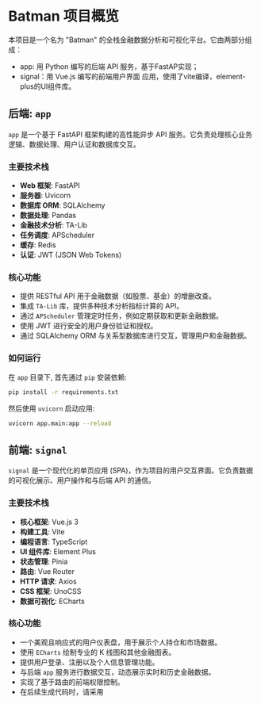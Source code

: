 # Batman 项目概览

本项目是一个名为 "Batman" 的全栈金融数据分析和可视化平台。它由两部分组成：
- app: 用 Python 编写的后端 API 服务，基于FastAP实现；
- signal：用 Vue.js 编写的前端用户界面 应用，使用了vite编译，element-plus的UI组件库。

## 后端: `app`

`app` 是一个基于 FastAPI 框架构建的高性能异步 API 服务。它负责处理核心业务逻辑、数据处理、用户认证和数据库交互。

### 主要技术栈

-   **Web 框架**: FastAPI
-   **服务器**: Uvicorn
-   **数据库 ORM**: SQLAlchemy
-   **数据处理**: Pandas
-   **金融技术分析**: TA-Lib
-   **任务调度**: APScheduler
-   **缓存**: Redis
-   **认证**: JWT (JSON Web Tokens)

### 核心功能

-   提供 RESTful API 用于金融数据（如股票、基金）的增删改查。
-   集成 `TA-Lib` 库，提供多种技术分析指标计算的 API。
-   通过 `APScheduler` 管理定时任务，例如定期获取和更新金融数据。
-   使用 JWT 进行安全的用户身份验证和授权。
-   通过 SQLAlchemy ORM 与关系型数据库进行交互，管理用户和金融数据。

### 如何运行

在 `app` 目录下, 首先通过 `pip` 安装依赖:

```bash
pip install -r requirements.txt
```

然后使用 `uvicorn` 启动应用:

```bash
uvicorn app.main:app --reload
```

## 前端: `signal`

`signal` 是一个现代化的单页应用 (SPA)，作为项目的用户交互界面。它负责数据的可视化展示、用户操作和与后端 API 的通信。

### 主要技术栈

-   **核心框架**: Vue.js 3
-   **构建工具**: Vite
-   **编程语言**: TypeScript
-   **UI 组件库**: Element Plus
-   **状态管理**: Pinia
-   **路由**: Vue Router
-   **HTTP 请求**: Axios
-   **CSS 框架**: UnoCSS
-   **数据可视化**: ECharts

### 核心功能

-   一个美观且响应式的用户仪表盘，用于展示个人持仓和市场数据。
-   使用 `ECharts` 绘制专业的 K 线图和其他金融图表。
-   提供用户登录、注册以及个人信息管理功能。
-   与后端 `app` 服务进行数据交互，动态展示实时和历史金融数据。
-   实现了基于路由的前端权限控制。
-   在后续生成代码时，请采用<script>在前，<template>在后的方式。

### 如何运行

在 `signal` 目录下, 首先通过 `npm` 或 `pnpm` 安装依赖:

```bash
npm install
# or
pnpm install
```

然后启动开发服务器:

```bash
npm run dev
```

## 架构

本项目采用经典的前后端分离架构。

-   `signal` (前端) 负责用户界面和交互，通过 HTTP 请求 (使用 Axios) 调用后端 API。
-   `app` (后端) 负责处理业务逻辑和数据，并将结果以 JSON 格式返回给前端。

这种架构使得前后端可以独立开发、测试和部署。

## 部署
### Docker
本项目支持Docker构建和部署。
- `signal`
```bash
    =\docker build -t batman:signal -f .\deploy\dockerfile.signal .
````
- `app`
```bash
    docker build -t batman:app -f .\deploy\dockerfile.app .
```

### Docker Compose
本项目支持使用Docker Compose部署。
```bash
    docker compose -f .\deploy\docker-compose-service.yml up -d
```

## Gemini Agent Instructions

- 将输入的需求内容都记录在gemini.md中
- 请把输入的请求内容在完成或取消后记录在gemini.md中，并标记执行结果
- [DONE] take a break
- [DONE] 页面中，stockList的checkbox组缺省为all选项，dataPeriod组缺省是1y，reportrange组缺省是today。
- [DONE] so cool!
- [DONE] 页面中‘股票列表’选项的选中使用事件方式处理，当选中all时，其他项被取消选中，并隐藏下面的表格。
- [DONE] 在页面的左右栏中间增加一条divider
- [DONE] 下面一栏分为左右两栏，左栏中的内容是由多个‘标题’加‘内容’的空间组成；左栏中第一项的标题为“股票列表”，内容是四个checkbox组件，分别是：持仓列表、自选列表、自定义列表、全部列表，在checkbox内容下是一个按钮“添加”和，按钮下面是一个表格，表格有四列：序号、名称、代码、持有；第二项的标题为“数据期间”，内容是四个checkbox组件：三个月、半年、一年、两年；第三项的标题为“报告范围”，内容是五个checkbox组件：最近一天、最近三天、最近一个月、最近三个月、全部。右边栏分为上下两栏，上栏仅有一个标题：算法和参数设置；下栏先保留，后续会有多个重复的子组件组合展示。
- [DONE] 输入框他太长，占60%空间就好
- [DONE] 页面分上下两栏，上面一栏中使用el-description组件显示一个名称为‘标题’的输入框
- [DONE] 在跟返回按钮同行的最右侧增加一个‘提交’按钮
- [DONE] 在TrendArgument.vue增加一个返回按钮，用于返回前一页面
- [DONE] 如果发现你创建或修改的文件被修改，请使用修改后内容，因为我也在调整内容。
- [DONE] @signal/src/views/Analysis下新增TrendArgument.vue文件，用于设置计算参数，通过组件TrendArgumentTable中的‘新增’按钮跳转过去。因此需要增加相应的路由信息，路由放在一级菜单‘数据分析’下
- [DONE] 调整下表格个栏的大小，标识：40，名称：120，更新日期：160，操作：120，其他都是‘备注’的空间
- [DONE] TrendArgumentTable表格加上外框显示
- [DONE] 不是这样的，‘计算参数’和‘计算结果’两个分栏都在同一个ContentWrap卡片中，分栏使用divider分隔，名称作为标题，靠左显示
- [DONE] Trend.vue的页面内容放置在ContentWrap卡片组件内
- [DONE] 请记得gemini.md中的agent指令要求
- [DONE] @signal/src/views/Analysis/components/TrendTable.vue 文件改名为TrendArgumentTable.vue
- [DONE] 组件显示在‘计算参数’栏范围内
- [DONE] 很好，在@signal/src/views/Analysis下增加一个子目录：components，其中增加一个用于Trend.vue的表格组件，表格用于展示所有计算参数项内容。表格栏包括如下字段：标识、名称、备注、更新日期、操作。其他表格栏‘操作’中放置两个按钮：详情、删除。表格的上方有一个按钮：新增。在Trend.vue中点击‘查看’按钮显示此组件；显示组件后，‘查看’按钮名称改为‘收起’，此时再点击隐藏此组件，如此反复。
- [DONE] 两个按钮紧跟下拉框右边
- [DONE] 下拉框占用空间太长了，只要宽带的三分之一就行
- [DONE] 提交和查看两个按钮在下拉选择框的右侧
- [DONE] 在文件中引如element-ui-plus组件
- [DONE] 在‘技术参数’的栏目中，增加一个下拉选择框，其后跟两个按钮：提交，查看
- [DONE] @signal/src/views/Analysis/Trend.vue中按行分为两个栏目：‘计算参数’和‘计算结果’，增加标题和分栏
- [DONE] signal应用中，在'数据分析'下增加一个子菜单，叫做'趋势计算'，同时在@signal/src/views/Analysis/下增加相应的vue页面文件。
- [DONE] gemini.md中的agent指令需要执行
- [DONE] @signal/src/router/index.ts,修改一级菜单名称'信息分析'为'数据分析'
- [DONE] 在app应用中的data模块，刚新增了get_code()函数和对应的router接口，调整此函数，不再支持模糊查询，相应地调整前端中‘自选列表’中的接口和内容，不需要使用AutoComplete组件。如果没有找到对应的股票或指数的代码，提示找不到即可。
- [DONE] 在app应用中，增加一个agent路由文件，并添加一个支持SSE的API，名字叫做report
- [DONE] 在signal应用中，将‘信息分析’菜单调整为一级目录，并包含同名二级/、菜单
- [DONE] 在后续生成代码时，请采用<script>在前，<template>在后的方式。
- [DONE] 解决了SSE连接在SPA页面切换和关闭时无法正确断开的问题。前端通过onUnmounted钩子关闭连接，后端通过try...finally确保断开连接时正确记录日志。
- [DONE] 重构了SSE实现，通过引入ConnectionManager和用户认证，支持向不同用户推送独立的、个性化的消息。
- [DONE] 解决了SSE连接由于EventSource无法发送Header而导致的422认证失败问题，修改为通过Query参数传递token。
- [DONE] 为`app/database/data/stock.py`中所有`download_`函数创建了集成测试 (`app/test/test_stock_data.py`)。
- [DONE] 在`app/calc/technical.py`中实现了一个`get_ma_trend`函数，用于判断移动平均线的趋势。
- [DONE] 在@app/database/calc.py 中声明一个sqlalchemy的表，表基于TableBase类，定义在app.database中，表名为calc_algorithm_items，表字段：id as primary key， uid，name， remarks， category, type, list_type, data_period, report_period,created
- [DONE] calc.py文件中继续添加一个pydantic的Model，对应CalcAlgorithmItems字段
- [DONE] python代码生成时，python代码的intent为2个spaces.请记录到gemini.md中，作为agent指令。
- [DONE] calc.py中新增一个calc_algorithm_item_stock_list表，字段为：id as primary，cid as forgein key of id of cacl_algorithm_items, type as integer, code as string
- [DONE] 继续创建对应的Model
- [DONE] 继续创建一个表calc_algorithm_item_arguments，字段为：id as primary, cid as foreign key of calc_algorithm_items, category as integer, type as integer, arguments as string, flag as integer, 并创建对应的Model
- [DONE] calc.py增加函数用于一次插入多个calc_algorithm_item_stock_list记录，因此参数使用list方式
- [DONE] 相应增加calc_algorithm_item_arguments表的insert函数
- [DONE] 编写这几个插入函数的测试用例
- [DONE] 查询calc_algorithm_item_items的函数，参数是uid，返回CalcAlgorithmItemModel的list
- [DONE] 编写它的测试用例
- [DONE] 查询calc_algorithm_item_stock_list表记录，cid作为参数，输出CalcAlgorithmItemStockListModel的list,不要改动其他代码
- [DONE] 测试用例
- [DONE] 不要改动calc.py中已有的代码
- [DONE] 增加查询calc_algorithm_item_arguments表记录的函数，cid作为参数，并编写测试用例
- [DONE] 回退，你又改动了原来的代码
- [DONE] 记得更新gemini.md
- [DONE] 为`get_ma_trend`函数创建了测试用例 (`app/test/test_technical.py`)。